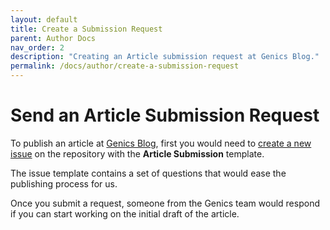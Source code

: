 ```yaml
---
layout: default
title: Create a Submission Request
parent: Author Docs
nav_order: 2
description: "Creating an Article submission request at Genics Blog."
permalink: /docs/author/create-a-submission-request
---
```


# Send an Article Submission Request

To publish an article at [Genics Blog](https://genicsblog.com), first you would need to [create a new issue](https://github.com/genicsblog/genicsblog.github.io/issues/new/choose) on the repository with the **Article Submission** template.

The issue template contains a set of questions that would ease the publishing process for us.

Once you submit a request, someone from the Genics team would respond if you can start working on the initial draft of the article.
